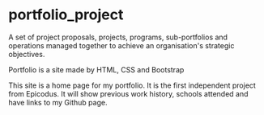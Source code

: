 # portfolio_project
A set of project proposals, projects, programs, sub-portfolios and operations managed together to achieve an organisation's strategic objectives.

Portfolio is a site made by HTML, CSS and Bootstrap

This site is a home page for my portfolio. It is the first independent project from Epicodus. It will show previous work history, schools attended and have links to my Github page.
